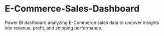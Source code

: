 # E-Commerce-Sales-Dashboard
Power BI dashboard analyzing E-Commerce sales data to uncover insights into revenue, profit, and shipping performance.
